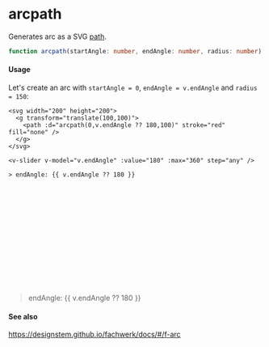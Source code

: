 # arcpath

Generates arc as a SVG [path](https://developer.mozilla.org/en-US/docs/Web/SVG/Tutorial/Paths).

```ts
function arcpath(startAngle: number, endAngle: number, radius: number): string;
```

#### Usage

Let's create an arc with `startAngle = 0`, `endAngle = v.endAngle` and `radius = 150`:

```md{3}
<svg width="200" height="200">
  <g transform="translate(100,100)">
    <path :d="arcpath(0,v.endAngle ?? 180,100)" stroke="red" fill="none" />
  </g>
</svg>

<v-slider v-model="v.endAngle" :value="180" :max="360" step="any" />

> endAngle: {{ v.endAngle ?? 180 }}
```

<svg width="200" height="200">
  <g transform="translate(100,100)">
    <path :d="arcpath(0,v.endAngle ?? 180,100)" stroke="red" fill="none" />
  </g>
</svg>

<v-slider v-model="v.endAngle" :value="180" :max="360" step="any" />

> endAngle: {{ v.endAngle ?? 180 }}

#### See also

https://designstem.github.io/fachwerk/docs/#/f-arc
